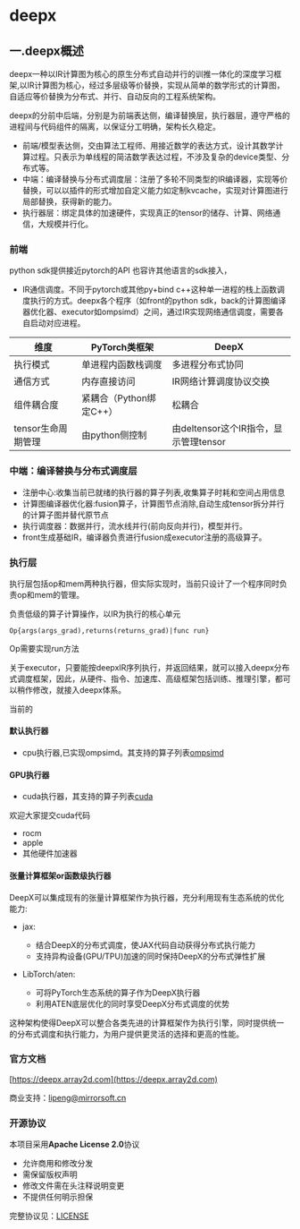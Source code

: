 # deepx

## 一.deepx概述
deepx一种以IR计算图为核心的原生分布式自动并行的训推一体化的深度学习框架,以IR计算图为核心，经过多层级等价替换，实现从简单的数学形式的计算图，自适应等价替换为分布式、并行、自动反向的工程系统架构。

deepx的分前中后端，分别是为前端表达侧，编译替换层，执行器层，遵守严格的进程间与代码组件的隔离，以保证分工明确，架构长久稳定。

+ 前端/模型表达侧，交由算法工程师、用接近数学的表达方式，设计其数学计算过程。只表示为单线程的简洁数学表达过程，不涉及复杂的device类型、分布式等。
+ 中端：编译替换与分布式调度层：注册了多轮不同类型的IR编译器，实现等价替换，可以以插件的形式增加自定义能力如定制kvcache，实现对计算图进行局部替换，获得新的能力。
+ 执行器层：绑定具体的加速硬件，实现真正的tensor的储存、计算、网络通信，大规模并行化。


### 前端

python sdk提供接近pytorch的API
也容许其他语言的sdk接入，

+ IR通信调度。不同于pytorch或其他py+bind c++这种单一进程的栈上函数调度执行的方式。deepx各个程序（如front的python sdk，back的计算图编译器优化器、executor如ompsimd）之间，通过IR实现网络通信调度，需要各自启动对应进程。


| 维度         | PyTorch类框架          | DeepX                   |
|--------------|-----------------------|-------------------------|
| 执行模式     | 单进程内函数栈调度     | 多进程分布式协同         |
| 通信方式     | 内存直接访问           | IR网络计算调度协议交换          |
| 组件耦合度   | 紧耦合（Python绑定C++）| 松耦合|
| tensor生命周期管理 |  由python侧控制 | 由deltensor这个IR指令，显示管理tensor|

### 中端：编译替换与分布式调度层

+ 注册中心:收集当前已就绪的执行器的算子列表,收集算子时耗和空间占用信息
+ 计算图编译器优化器:fusion算子，计算图节点消除,自动生成tensor拆分并行的计算子图并替代原节点
+ 执行调度器：数据并行，流水线并行(前向反向并行)，模型并行。
+ front生成基础IR，编译器负责进行fusion成executor注册的高级算子。


### 执行层

执行层包括op和mem两种执行器，但实际实现时，当前只设计了一个程序同时负责op和mem的管理。

负责低级的算子计算操作，以IR为执行的核心单元
```
Op{args(args_grad),returns(returns_grad)|func run}
```

Op需要实现run方法

关于executor，只要能按deepxIR序列执行，并返回结果，就可以接入deepx分布式调度框架，因此，从硬件、指令、加速库、高级框架包括训练、推理引擎，都可以稍作修改，就接入deepx体系。

当前的


#### 默认执行器
+ cpu执行器,已实现ompsimd。其支持的算子列表[ompsimd](docs/executor/op-mem-ompsimd/list.md)

#### GPU执行器
+ cuda执行器，其支持的算子列表[cuda](docs/executor/op-mem-cuda/list.md)

欢迎大家提交cuda代码

+ rocm
+ apple
+ 其他硬件加速器

#### 张量计算框架or函数级执行器

DeepX可以集成现有的张量计算框架作为执行器，充分利用现有生态系统的优化能力:

+ jax: 
  - 结合DeepX的分布式调度，使JAX代码自动获得分布式执行能力
  - 支持异构设备(GPU/TPU)加速的同时保持DeepX的分布式弹性扩展

+ LibTorch/aten: 
  - 可将PyTorch生态系统的算子作为DeepX执行器
  - 利用ATEN底层优化的同时享受DeepX分布式调度的优势

这种架构使得DeepX可以整合各类先进的计算框架作为执行引擎，同时提供统一的分布式调度和执行能力，为用户提供更灵活的选择和更高的性能。

 
 ### 官方文档
 
 [https://deepx.array2d.com](https://deepx.array2d.com)

商业支持：lipeng@mirrorsoft.cn

###  开源协议
本项目采用**Apache License 2.0**协议

- 允许商用和修改分发
- 需保留版权声明
- 修改文件需在头注释说明变更
- 不提供任何明示担保

完整协议见：[LICENSE](LICENSE)
